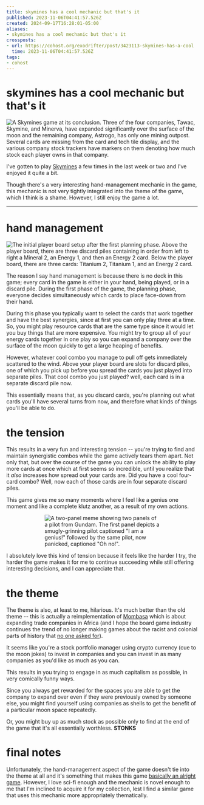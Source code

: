 ```yaml
---
title: skymines has a cool mechanic but that's it
published: 2023-11-06T04:41:57.526Z
created: 2024-09-17T16:28:01-05:00
aliases:
- skymines has a cool mechanic but that's it
crossposts:
- url: https://cohost.org/exodrifter/post/3423113-skymines-has-a-cool
  time: 2023-11-06T04:41:57.526Z
tags:
- cohost
---
```


# skymines has a cool mechanic but that's it

![A Skymines game at its conclusion. Three of the four companies, Tawac, Skymine, and Minerva, have expanded significantly over the surface of the moon and the remaining company, Astrogo, has only one mining outpost. Several cards are missing from the card and tech tile display, and the various company stock trackers have markers on them denoting how much stock each player owns in that company.](20231106044157-skymines.png)

I've gotten to play [Skymines](https://boardgamegeek.com/boardgame/359438/skymines) a few times in the last week or two and I've enjoyed it quite a bit.

Though there's a very interesting hand-management mechanic in the game, this mechanic is not very tightly integrated into the theme of the game, which I think is a shame. However, I still enjoy the game a lot.

---

# hand management

![The initial player board setup after the first planning phase. Above the player board, there are three discard piles containing in order from left to right a Mineral 2, an Energy 1, and then an Energy 2 card. Below the player board, there are three cards: Titanium 2, Titanium 1, and an Energy 2 card.](20231106044157-skymines-cards.png)

The reason I say hand management is because there is no deck in this game; every card in the game is either in your hand, being played, or in a discard pile. During the first phase of the game, the planning phase, everyone decides simultaneously which cards to place face-down from their hand.

During this phase you typically want to select the cards that work together and have the best synergies, since at first you can only play three at a time. So, you might play resource cards that are the same type since it would let you buy things that are more expensive. You might try to group all of your energy cards together in one play so you can expand a company over the surface of the moon quickly to get a large heaping of benefits.

However, whatever cool combo you manage to pull off gets immediately scattered to the wind. Above your player board are slots for discard piles, one of which you pick up before you spread the cards you just played into separate piles. That cool combo you just played? well, each card is in a separate discard pile now.

This essentially means that, as you discard cards, you're planning out what cards you'll have several turns from now, and therefore what kinds of things you'll be able to do.

# the tension

This results in a very fun and interesting tension -- you're trying to find and maintain synergistic combos while the game actively tears them apart. Not only that, but over the course of the game you can unlock the ability to play more cards at once which at first seems so incredible, until you realize that it _also_ increases how spread out your cards are. Did you have a cool four-card combo? Well, now each of those cards are in four separate discard piles.

This game gives me so many moments where I feel like a genius one moment and like a complete klutz another, as a result of my own actions.

<div style="width:60%; margin: 0 auto">

![A two-panel meme showing two panels of a pilot from Gundam. The first panel depicts a smugly-grinning pilot captioned "I am a genius!" followed by the same pilot, now panicked, captioned "Oh no!".](20231106044157-im-a-genius-oh-no.jpg)

</div>

I absolutely love this kind of tension because it feels like the harder I try, the harder the game makes it for me to continue succeeding while still offering interesting decisions, and I can appreciate that.

# the theme

The theme is also, at least to me, hilarious. It's much better than the old theme -- this is actually a reimplementation of [Mombasa](https://boardgamegeek.com/boardgame/172386/mombasa) which is about expanding trade companies in Africa (and I hope the board game industry continues the trend of no longer making games about the racist and colonial parts of history that [no one asked for](https://www.youtube.com/watch?v=nyYexTcyY2A&t=101s)).

It seems like you're a stock portfolio manager using crypto currency (cue to the moon jokes) to invest in companies and you can invest in as many companies as you'd like as much as you can.

This results in you trying to engage in as much capitalism as possible, in very comically funny ways.

Since you always get rewarded for the spaces you are able to get the company to expand over even if they were previously owned by someone else, you might find yourself using companies as shells to get the benefit of a particular moon space repeatedly.

Or, you might buy up as much stock as possible only to find at the end of the game that it's all essentially worthless. **STONKS**

# final notes

Unfortunately, the hand-management aspect of the game doesn't tie into the theme at all and it's something that makes this game [basically an alright game](https://www.youtube.com/watch?v=xJApU3RRNhs). However, I love sci-fi enough and the mechanic is novel enough to me that I'm inclined to acquire it for my collection, lest I find a similar game that uses this mechanic more appropriately thematically.
